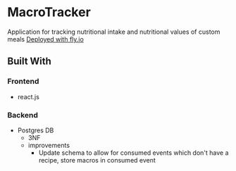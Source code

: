 # MacroTracker
Application for tracking nutritional intake and nutritional values of custom meals
[Deployed with fly.io](https://macro-tracker-512.fly.dev/)

## Built With

### Frontend
- react.js


### Backend
- Postgres DB
    - 3NF
    - improvements
        - Update schema to allow for consumed events which don't have a recipe, store macros in consumed event
